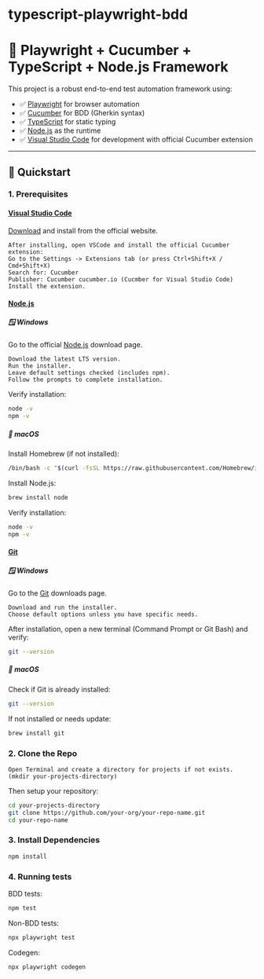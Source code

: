 # typescript-playwright-bdd

# 🧪 Playwright + Cucumber + TypeScript + Node.js Framework

This project is a robust end-to-end test automation framework using:
- ✅ [Playwright](https://playwright.dev/) for browser automation
- ✅ [Cucumber](https://cucumber.io/) for BDD (Gherkin syntax)
- ✅ [TypeScript](https://www.typescriptlang.org/) for static typing
- ✅ [Node.js](https://nodejs.org/) as the runtime
- ✅ [Visual Studio Code](https://code.visualstudio.com/) for development with official Cucumber extension

---

## 🚀 Quickstart

### 1. Prerequisites

#### [Visual Studio Code](https://code.visualstudio.com/)

[Download](https://code.visualstudio.com/Download) and install from the official website.
```
After installing, open VSCode and install the official Cucumber extension:
Go to the Settings -> Extensions tab (or press Ctrl+Shift+X / Cmd+Shift+X)
Search for: Cucumber
Publisher: Cucumber cucumber.io (Cucmber for Visual Studio Code)
Install the extension.
```

#### [Node.js](https://nodejs.org/) 

##### 🪟 Windows

Go to the official [Node.js](https://nodejs.org/en/download) download page.
```
Download the latest LTS version.
Run the installer.
Leave default settings checked (includes npm).
Follow the prompts to complete installation.
```
Verify installation:
```bash
node -v
npm -v
```

##### 🍎 macOS

Install Homebrew (if not installed):
```bash
/bin/bash -c "$(curl -fsSL https://raw.githubusercontent.com/Homebrew/install/HEAD/install.sh)"
```

Install Node.js:
```bash
brew install node
```

Verify installation:
```bash
node -v
npm -v
```

#### [Git](https://git-scm.com) 

##### 🪟 Windows

Go to the [Git](https://git-scm.com/downloads) downloads page.
```
Download and run the installer.
Choose default options unless you have specific needs.
```
After installation, open a new terminal (Command Prompt or Git Bash) and verify:

```bash
git --version
```

##### 🍎 macOS

Check if Git is already installed:
```bash
git --version
```

If not installed or needs update:
```bash
brew install git
```

### 2. Clone the Repo
```
Open Terminal and create a directory for projects if not exists. (mkdir your-projects-directory)
```
Then setup your repository:
```bash
cd your-projects-directory
git clone https://github.com/your-org/your-repo-name.git
cd your-repo-name
```

### 3. Install Dependencies

```bash
npm install
```

### 4. Running tests

BDD tests:
```bash
npm test
```

Non-BDD tests:
```bash
npx playwright test
```

Codegen:
```bash
npx playwright codegen
```